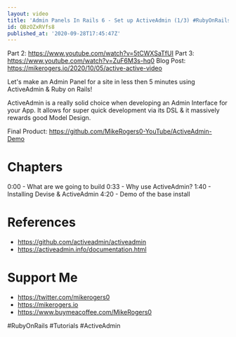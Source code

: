 ```yaml
---
layout: video
title: 'Admin Panels In Rails 6 - Set up ActiveAdmin (1/3) #RubyOnRails'
id: QBzOZxRVfs8
published_at: '2020-09-28T17:45:47Z'
---
```

Part 2: https://www.youtube.com/watch?v=5tCWXSaTfUI
Part 3: https://www.youtube.com/watch?v=ZuF6M3s-hq0
Blog Post: https://mikerogers.io/2020/10/05/active-active-video

Let's make an Admin Panel for a site in less then 5 minutes using ActiveAdmin & Ruby on Rails!

ActiveAdmin is a really solid choice when developing an Admin Interface for your App. It allows for super quick development via its DSL & it massively rewards good Model Design.

Final Product: https://github.com/MikeRogers0-YouTube/ActiveAdmin-Demo

# Chapters

0:00 - What are we going to build
0:33 - Why use ActiveAdmin?
1:40 - Installing Devise & ActiveAdmin
4:20 - Demo of the base install

# References

- https://github.com/activeadmin/activeadmin
- https://activeadmin.info/documentation.html

# Support Me

- https://twitter.com/mikerogers0
- https://mikerogers.io
- https://www.buymeacoffee.com/MikeRogers0

#RubyOnRails
#Tutorials
#ActiveAdmin